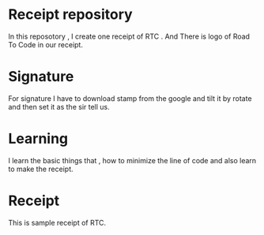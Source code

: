 # Receipt repository
In this reposotory , I create one receipt of RTC . And There is logo of Road To Code in our receipt.
# Signature
For signature I have to download stamp from the google and tilt it by rotate and then set it as the sir tell us.
# Learning
I learn the basic things that , how to minimize the line of code and also learn to make the receipt.
# Receipt
This is sample receipt of RTC.
